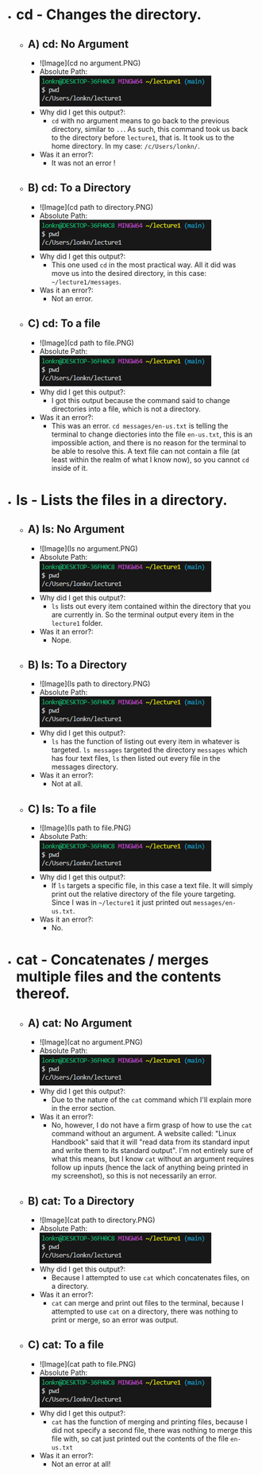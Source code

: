 * # cd - Changes the directory.
  * ## A) cd: No Argument
    * ![Image](cd no argument.PNG)
    * Absolute Path: ![Image](absolutepath.PNG)
    * Why did I get this output?:
      * `cd` with no argument means to go back to the previous directory, similar to `..`. As such, this command took us back to the directory before `lecture1`, that is. It took us to the home directory. In my case: `/c/Users/lonkn/`.
    * Was it an error?:
      * It was not an error !
  * ## B) cd: To a Directory
    * ![Image](cd path to directory.PNG)
    * Absolute Path: ![Image](absolutepath.PNG)
    * Why did I get this output?:
      * This one used `cd` in the most practical way. All it did was move us into the desired directory, in this case: `~/lecture1/messages`.
    * Was it an error?:
      * Not an error.
  * ## C) cd: To a file
    * ![Image](cd path to file.PNG)
    * Absolute Path: ![Image](absolutepath.PNG)
    * Why did I get this output?:
      * I got this output because the command said to change directories into a file, which is not a directory.
    * Was it an error?:
      * This was an error. `cd messages/en-us.txt` is telling the terminal to change diectories into the file `en-us.txt`, this is an impossible action, and there is no reason for the terminal to be able to resolve this. A text file can not contain a file (at least within the realm of what I know now), so you cannot `cd` inside of it. 

* # ls - Lists the files in a directory.
  * ## A) ls: No Argument
    * ![Image](ls no argument.PNG) 
    * Absolute Path: ![Image](absolutepath.PNG)
    * Why did I get this output?:
      *  `ls` lists out every item contained within the directory that you are currently in. So the terminal output every item in the `lecture1` folder. 
    * Was it an error?:
      * Nope. 
  * ## B) ls: To a Directory
    * ![Image](ls path to directory.PNG) 
    * Absolute Path: ![Image](absolutepath.PNG)
    * Why did I get this output?:
      * `ls` has the function of listing out every item in whatever is targeted. `ls messages` targeted the directory `messages` which has four text files, `ls` then listed out every file in the messages directory.  
    * Was it an error?:
      * Not at all. 
  * ## C) ls: To a file
    * ![Image](ls path to file.PNG) 
    * Absolute Path: ![Image](absolutepath.PNG)
    * Why did I get this output?:
      * If `ls` targets a specific file, in this case a text file. It will simply print out the relative directory of the file youre targeting. Since I was in `~/lecture1` it just printed out `messages/en-us.txt`. 
    * Was it an error?:
      * No.

* # cat - Concatenates / merges multiple files and the contents thereof.
  * ## A) cat: No Argument
    * ![Image](cat no argument.PNG) 
    * Absolute Path: ![Image](absolutepath.PNG)
    * Why did I get this output?:
      * Due to the nature of the `cat` command which I'll explain more in the error section. 
    * Was it an error?:
      * No, however, I do not have a firm grasp of how to use the `cat` command without an argument. A website called: "Linux Handbook" said that it will "read data from its standard input and write them to its standard output". I'm not entirely sure of what this means, but I know `cat` without an argument requires follow up inputs (hence the lack of anything being printed in my screenshot), so this is not necessarily an error. 
  * ## B) cat: To a Directory
    * ![Image](cat path to directory.PNG) 
    * Absolute Path: ![Image](absolutepath.PNG)
    * Why did I get this output?:
      * Because I attempted to use `cat` which concatenates files, on a directory. 
    * Was it an error?:
      * `cat` can merge and print out files to the terminal, because I attempted to use `cat` on a directory, there was nothing to print or merge, so an error was output. 
  * ## C) cat: To a file
    * ![Image](cat path to file.PNG) 
    * Absolute Path: ![Image](absolutepath.PNG)
    * Why did I get this output?:
      * `cat` has the function of merging and printing files, because I did not specify a second file, there was nothing to merge this file with, so cat just printed out the contents of the file `en-us.txt`
    * Was it an error?:
      * Not an error at all!
